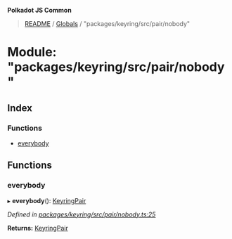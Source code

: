 **Polkadot JS Common**

> [README](../README.md) / [Globals](../globals.md) / "packages/keyring/src/pair/nobody"

# Module: "packages/keyring/src/pair/nobody"

## Index

### Functions

* [everybody](_packages_keyring_src_pair_nobody_.md#everybody)

## Functions

### everybody

▸ **everybody**(): [KeyringPair](../interfaces/_packages_keyring_src_types_.keyringpair.md)

*Defined in [packages/keyring/src/pair/nobody.ts:25](https://github.com/polkadot-js/common/blob/c366e637/packages/keyring/src/pair/nobody.ts#L25)*

**Returns:** [KeyringPair](../interfaces/_packages_keyring_src_types_.keyringpair.md)
